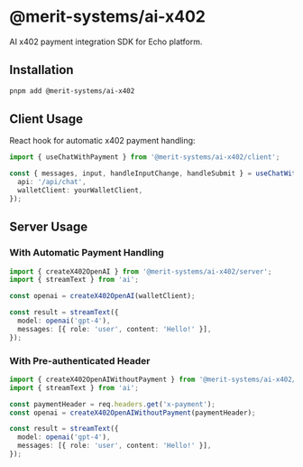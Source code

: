 # @merit-systems/ai-x402

AI x402 payment integration SDK for Echo platform.

## Installation

```bash
pnpm add @merit-systems/ai-x402
```

## Client Usage

React hook for automatic x402 payment handling:

```typescript
import { useChatWithPayment } from '@merit-systems/ai-x402/client';

const { messages, input, handleInputChange, handleSubmit } = useChatWithPayment({
  api: '/api/chat',
  walletClient: yourWalletClient,
});
```

## Server Usage

### With Automatic Payment Handling

```typescript
import { createX402OpenAI } from '@merit-systems/ai-x402/server';
import { streamText } from 'ai';

const openai = createX402OpenAI(walletClient);

const result = streamText({
  model: openai('gpt-4'),
  messages: [{ role: 'user', content: 'Hello!' }],
});
```

### With Pre-authenticated Header

```typescript
import { createX402OpenAIWithoutPayment } from '@merit-systems/ai-x402/server';
import { streamText } from 'ai';

const paymentHeader = req.headers.get('x-payment');
const openai = createX402OpenAIWithoutPayment(paymentHeader);

const result = streamText({
  model: openai('gpt-4'),
  messages: [{ role: 'user', content: 'Hello!' }],
});
```
